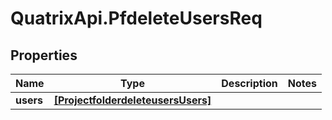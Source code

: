 # QuatrixApi.PfdeleteUsersReq

## Properties
Name | Type | Description | Notes
------------ | ------------- | ------------- | -------------
**users** | [**[ProjectfolderdeleteusersUsers]**](ProjectfolderdeleteusersUsers.md) |  | 


